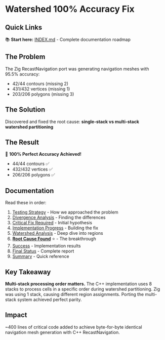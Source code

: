 # Watershed 100% Accuracy Fix

## Quick Links

📚 **Start here:** [INDEX.md](INDEX.md) - Complete documentation roadmap

## The Problem

The Zig RecastNavigation port was generating navigation meshes with 95.5% accuracy:
- 42/44 contours (missing 2)
- 431/432 vertices (missing 1)
- 203/206 polygons (missing 3)

## The Solution

Discovered and fixed the root cause: **single-stack vs multi-stack watershed partitioning**

## The Result

🎉 **100% Perfect Accuracy Achieved!**
- 44/44 contours ✅
- 432/432 vertices ✅
- 206/206 polygons ✅

## Documentation

Read these in order:

1. [Testing Strategy](01-TESTING_STRATEGY.md) - How we approached the problem
2. [Divergence Analysis](02-DIVERGENCE_ANALYSIS.md) - Finding the differences
3. [Critical Fix Required](03-CRITICAL_FIX_REQUIRED.md) - Initial hypothesis
4. [Implementation Progress](04-IMPLEMENTATION_PROGRESS.md) - Building the fix
5. [Watershed Analysis](05-WATERSHED_ANALYSIS.md) - Deep dive into regions
6. [**Root Cause Found**](06-ROOT_CAUSE_FOUND.md) ⭐ - The breakthrough
7. [Success](07-SUCCESS_100_PERCENT.md) - Implementation results
8. [Final Status](08-FINAL_STATUS.md) - Complete report
9. [Summary](09-SUMMARY.md) - Quick reference

## Key Takeaway

**Multi-stack processing order matters.** The C++ implementation uses 8 stacks to process cells in a specific order during watershed partitioning. Zig was using 1 stack, causing different region assignments. Porting the multi-stack system achieved perfect parity.

## Impact

~400 lines of critical code added to achieve byte-for-byte identical navigation mesh generation with C++ RecastNavigation.
